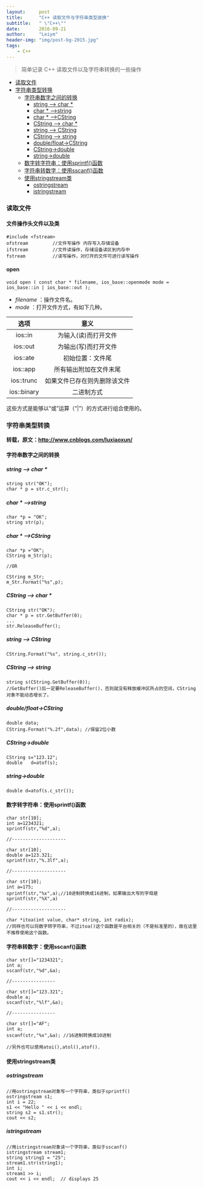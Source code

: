 ```yaml
---
layout:     post
title:      "C++ 读取文件与字符串类型装换"
subtitle:   " \"C++\""
date:       2016-09-21
author:     "Leiym"
header-img: "img/post-bg-2015.jpg"
tags:
    - C++
---
```


> 简单记录 C++ 读取文件以及字符串转换的一些操作


- [读取文件](#读取文件)
- [字符串类型转换](#字符串类型转换)
	- [字符串数字之间的转换](#字符串数字之间的转换)
		- [string --> char *](#string-char-)
		- [char * -->string](#char-string)
		- [char * -->CString](#char-cstring)
		- [CString --> char *](#cstring-char-)
		- [string --> CString](#string-cstring)
		- [CString --> string](#cstring-string)
		- [double/float->CString](#doublefloat-cstring)
		- [CString->double](#cstring-double)
		- [string->double](#string-double)
	- [数字转字符串：使用sprintf()函数](#数字转字符串使用sprintf函数)
	- [字符串转数字：使用sscanf()函数](#字符串转数字使用sscanf函数)
	- [使用stringstream类](#使用stringstream类)
		- [ostringstream](#ostringstream)
		- [istringstream](#istringstream)


### 读取文件

#### 文件操作头文件以及类

```
#include <fstream>  
ofstream         //文件写操作 内存写入存储设备   
ifstream         //文件读操作，存储设备读区到内存中  
fstream          //读写操作，对打开的文件可进行读写操作
```
#### open

`void open ( const char * filename, ios_base::openmode mode = ios_base::in | ios_base::out );`

* *filename* ：操作文件名。
* *mode* ：打开文件方式，有如下几种。

|选项|意义|
|:---:|:---:|
|ios::in|为输入(读)而打开文件|
|ios::out|为输出(写)而打开文件|
|ios::ate|初始位置：文件尾|
|ios::app|所有输出附加在文件末尾|
|ios::trunc|如果文件已存在则先删除该文件|
|ios::binary|二进制方式|

这些方式是能够以“或”运算（“|”）的方式进行组合使用的。

####

### 字符串类型转换

**转载，原文：http://www.cnblogs.com/luxiaoxun/**

#### 字符串数字之间的转换

##### string --> char *

```
string str("OK");
char * p = str.c_str();
```

##### char * -->string

```
char *p = "OK";
string str(p);
```
##### char * -->CString

```
char *p ="OK";
CString m_Str(p);

//OR

CString m_Str;
m_Str.Format("%s",p);
```

##### CString --> char *

```
CString str("OK");
char * p = str.GetBuffer(0);
...
str.ReleaseBuffer();
```

##### string --> CString

```
CString.Format("%s", string.c_str());  
```

##### CString --> string

```
string s(CString.GetBuffer(0));  
//GetBuffer()后一定要ReleaseBuffer()，否则就没有释放缓冲区所占的空间，CString对象不能动态增长了。
```

##### double/float->CString

```
double data;
CString.Format("%.2f",data); //保留2位小数
```

##### CString->double

```
CString s="123.12";
double   d=atof(s);   
```

##### string->double

```
double d=atof(s.c_str());
```

#### 数字转字符串：使用sprintf()函数

```
char str[10];
int a=1234321;
sprintf(str,"%d",a);

//--------------------

char str[10];
double a=123.321;
sprintf(str,"%.3lf",a);

//--------------------

char str[10];
int a=175;
sprintf(str,"%x",a);//10进制转换成16进制，如果输出大写的字母是sprintf(str,"%X",a)

//--------------------

char *itoa(int value, char* string, int radix);
//同样也可以将数字转字符串，不过itoa()这个函数是平台相关的（不是标准里的），故在这里不推荐使用这个函数。
```

#### 字符串转数字：使用sscanf()函数

```
char str[]="1234321";
int a;
sscanf(str,"%d",&a);

//----------------

char str[]="123.321";
double a;
sscanf(str,"%lf",&a);

//----------------

char str[]="AF";
int a;
sscanf(str,"%x",&a); //16进制转换成10进制

//另外也可以使用atoi(),atol(),atof().
```

#### 使用stringstream类

##### ostringstream

```
//用ostringstream对象写一个字符串，类似于sprintf()
ostringstream s1;
int i = 22;
s1 << "Hello " << i << endl;
string s2 = s1.str();
cout << s2;
```

##### istringstream

```
//用istringstream对象读一个字符串，类似于sscanf()
istringstream stream1;
string string1 = "25";
stream1.str(string1);
int i;
stream1 >> i;
cout << i << endl;  // displays 25
```
